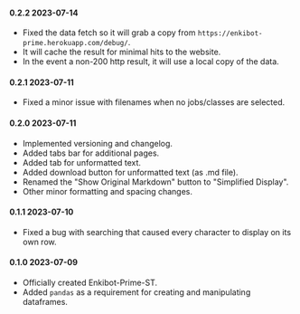 #### 0.2.2 2023-07-14

- Fixed the data fetch so it will grab a copy from `https://enkibot-prime.herokuapp.com/debug/`.
- It will cache the result for minimal hits to the website.
- In the event a non-200 http result, it will use a local copy of the data.

#### 0.2.1 2023-07-11

- Fixed a minor issue with filenames when no jobs/classes are selected.

#### 0.2.0 2023-07-11

- Implemented versioning and changelog.
- Added tabs bar for additional pages.
- Added tab for unformatted text.
- Added download button for unformatted text (as .md file).
- Renamed the "Show Original Markdown" button to "Simplified Display".
- Other minor formatting and spacing changes.

#### 0.1.1 2023-07-10

- Fixed a bug with searching that caused every character to display on its own row.

#### 0.1.0 2023-07-09

- Officially created Enkibot-Prime-ST.
- Added `pandas` as a requirement for creating and manipulating dataframes.
